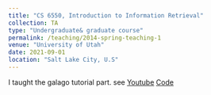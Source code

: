 ```yaml
---
title: "CS 6550, Introduction to Information Retrieval"
collection: TA
type: "Undergraduate& graduate course"
permalink: /teaching/2014-spring-teaching-1
venue: "University of Utah"
date: 2021-09-01
location: "Salt Lake City, U.S"
---
```

I taught the galago tutorial part. see [Youtube](https://www.youtube.com/watch?v=FRAZXL2289Q&list=PL53I9pG-wbQxWBFDGJkNwPCvuS-Iv6lkJ) [Code](https://github.com/Taosheng-ty/CS_6550_galago_tutorial)
